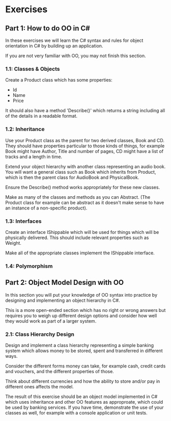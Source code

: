 # Exercises

## Part 1: How to do OO in C#

In these exercises we will learn the C# syntax and rules for object orientation in C# by building up an application.

If you are not very familiar with OO, you may not finish this section.

### 1.1: Classes & Objects

Create a Product class which has some properties:
 * Id
 * Name
 * Price
 
It should also have a method 'Describe()' which returns a string including all of the details in a readable format.

### 1.2: Inheritance

Use your Product class as the parent for two derived classes, Book and CD.  They should have properties particular to those kinds of things, for example Book might have Author, Title and number of pages, CD might have a list of tracks and a length in time.

Extend your object hierarchy with another class representing an audio book.  You will want a general class such as Book which inherits from Product, which is then the parent class for AudioBook and PhysicalBook.

Ensure the Describe() method works appropriately for these new classes.

Make as many of the classes and methods as you can Abstract.  (The Product class for example can be abstract as it doesn't make sense to have an instance of a non-specific product).

### 1.3: Interfaces

Create an interface IShippable which will be used for things which will be physically delivered.  This should include relevant properties such as Weight.

Make all of the appropriate classes implement the IShippable interface.

### 1.4: Polymorphism



## Part 2: Object Model Design with OO

In this section you will put your knowledge of OO syntax into practice by designing and implementing an object hierarchy in C#.

This is a more open-ended section which has no right or wrong answers but requires you to weigh up different design options and consider how well they would work as part of a larger system.

### 2.1: Class Hierarchy Design

Design and implement a class hierarchy representing a simple banking system which allows money to be stored, spent and transferred in different ways.

Consider the different forms money can take, for example cash, credit cards and vouchers, and the different properties of those.

Think about different currencies and how the ability to store and/or pay in different ones affects the model.

The result of this exercise should be an object model implemented in C# which uses inheritance and other OO features as approproate, which could be used by banking services.  If you have time, demonstrate the use of your classes as well, for example with a console application or unit tests.
